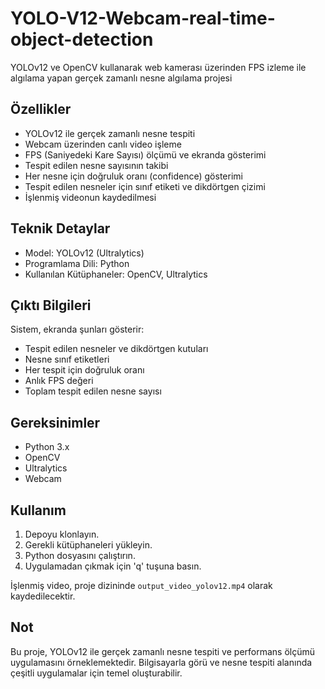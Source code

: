 # YOLO-V12-Webcam-real-time-object-detection
YOLOv12 ve OpenCV kullanarak web kamerası üzerinden FPS izleme ile algılama yapan gerçek zamanlı nesne algılama projesi

## Özellikler
- YOLOv12 ile gerçek zamanlı nesne tespiti
- Webcam üzerinden canlı video işleme
- FPS (Saniyedeki Kare Sayısı) ölçümü ve ekranda gösterimi
- Tespit edilen nesne sayısının takibi
- Her nesne için doğruluk oranı (confidence) gösterimi
- Tespit edilen nesneler için sınıf etiketi ve dikdörtgen çizimi
- İşlenmiş videonun kaydedilmesi

## Teknik Detaylar
- Model: YOLOv12 (Ultralytics)
- Programlama Dili: Python
- Kullanılan Kütüphaneler: OpenCV, Ultralytics

## Çıktı Bilgileri
Sistem, ekranda şunları gösterir:
- Tespit edilen nesneler ve dikdörtgen kutuları
- Nesne sınıf etiketleri
- Her tespit için doğruluk oranı
- Anlık FPS değeri
- Toplam tespit edilen nesne sayısı

## Gereksinimler
- Python 3.x
- OpenCV
- Ultralytics
- Webcam

## Kullanım
1. Depoyu klonlayın.
2. Gerekli kütüphaneleri yükleyin.
3. Python dosyasını çalıştırın.
4. Uygulamadan çıkmak için 'q' tuşuna basın.

İşlenmiş video, proje dizininde `output_video_yolov12.mp4` olarak kaydedilecektir.

## Not
Bu proje, YOLOv12 ile gerçek zamanlı nesne tespiti ve performans ölçümü uygulamasını örneklemektedir. Bilgisayarla görü ve nesne tespiti alanında çeşitli uygulamalar için temel oluşturabilir.

